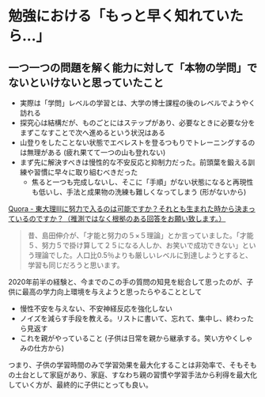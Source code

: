 # 勉強における「もっと早く知れていたら...」

## 一つ一つの問題を解く能力に対して「本物の学問」でないといけないと思っていたこと
* 実際は「学問」レベルの学習とは、大学の博士課程の後のレベルでようやく訪れる
* 探究心は結構だが、ものごとにはステップがあり、必要なときに必要な分をまずこなすことで次へ進めるという状況はある
* 山登りをしたことない状態でエベレストを登るつもりでトレーニングするのは無理がある (疲れ果てて一つの山も登れない)
* まず先に解決すべきは慢性的な不安反応と抑制力だった。前頭葉を鍛える訓練や習慣に早々に取り組むべきだった
  * 焦ると一つも完成しないし、そこに「手順」がない状態になると再現性も低いし、手法と成果物の洗練も難しくなってしまう (形がないから)

[Quora - 東大理Ⅲに努力で入るのは可能ですか？それとも生まれた時から決まっているのですか？（推測ではなく根拠のある回答をお願い致します。）](https://qr.ae/pNKY8b)
> 昔、島田伸介が、「才能と努力の５×５理論」とか言っていました。「才能５、努力５で掛け算して２５になる人しか、お笑いで成功できない」という理論でした。人口比0.5％よりも厳しいレベルに到達しようとすると、学習も同じだろうと思います。

2020年前半の経験と、今までのこの手の質問の知見を総合して思ったのが、子供に最高の学力向上環境を与えようと思ったらやることとして
* 慢性不安を与えない、不安神経反応を強化しない
* ノイズを減らす手段を教える。リストに書いて、忘れて、集中し、終わったら見返す
* これを親がやっていること (子供は日常を親から継承する。笑い方やくしゃみの仕方から)

つまり、子供の学習時間のみで学習効果を最大化することは非効率で、そもそもの土台として家庭があり、家庭、すなわち親の習慣や学習手法から利得を最大化していく方が、最終的に子供にとっても良い。
